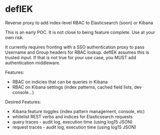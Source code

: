 # deflEK

Reverse proxy to add index-level RBAC to Elasticsearch (soon) or Kibana

This is an early POC. It is not close to being feature complete. Use at your own risk.

It currently requires fronting with a SSO authentication proxy to pass Username and Group headers for RBAC lookup. deflEK assumes this is trusted input. If that is not true for your use case, you MUST add authentication middleware.

Features:
- RBAC on indicies that can be queries in Kibana
- RBAC on Kibana settings (index patterns, cached field lists, dev console...)

Desired Features:
- Kibana feature toggles (index pattern management, console, etc)
- whitelist REST verbs and indices for Elasticsearch requests
- query traces - audit log, execution time (using log15 JSON)
- request traces - audit log, execution time (using log15 JSON)
